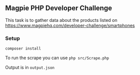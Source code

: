 ## Magpie PHP Developer Challenge

This task is to gather data about the products listed on https://www.magpiehq.com/developer-challenge/smartphones

### Setup

```
composer install
```

To run the scrape you can use `php src/Scrape.php`

Output is in `output.json`